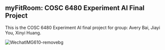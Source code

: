 ## myFitRoom: COSC 6480 Experiment AI Final Project
This is the COSC 6480 Experiment AI final project for group: Avery Bai, Jiayi You, Xinyi Huang.



![WechatIMG610-removebg](https://github.com/user-attachments/assets/ba072093-8d6b-4e8c-87fc-545b64766a43)
